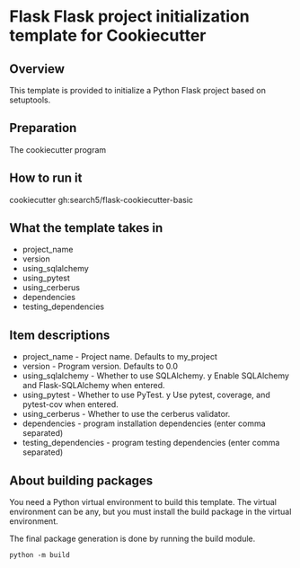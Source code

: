 # Flask Flask project initialization template for Cookiecutter

## Overview
This template is provided to initialize a Python Flask project based on setuptools.

## Preparation
The cookiecutter program

## How to run it
cookiecutter gh:search5/flask-cookiecutter-basic

## What the template takes in
- project_name
- version
- using_sqlalchemy
- using_pytest
- using_cerberus
- dependencies
- testing_dependencies

## Item descriptions
- project_name - Project name. Defaults to my_project
- version - Program version. Defaults to 0.0
- using_sqlalchemy - Whether to use SQLAlchemy. y Enable SQLAlchemy and Flask-SQLAlchemy when entered.
- using_pytest - Whether to use PyTest. y Use pytest, coverage, and pytest-cov when entered.
- using_cerberus - Whether to use the cerberus validator.
- dependencies - program installation dependencies (enter comma separated)
- testing_dependencies - program testing dependencies (enter comma separated)


## About building packages
You need a Python virtual environment to build this template. The virtual environment can be any, but you must install the build package in the virtual environment.

The final package generation is done by running the build module.

```
python -m build
```
